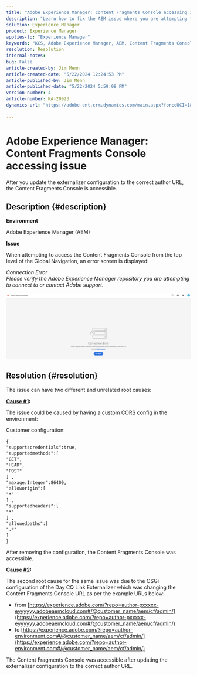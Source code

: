```yaml
---
title: "Adobe Experience Manager: Content Fragments Console accessing issue"
description: "Learn how to fix the AEM issue where you are attempting to access the Content Fragments Console from the top level of the Global Navigation."
solution: Experience Manager
product: Experience Manager
applies-to: "Experience Manager"
keywords: "KCS, Adobe Experience Manager, AEM, Content Fragments Console, access, Troubleshooting"
resolution: Resolution
internal-notes: 
bug: False
article-created-by: Jim Menn
article-created-date: "5/22/2024 12:24:53 PM"
article-published-by: Jim Menn
article-published-date: "5/22/2024 5:59:08 PM"
version-number: 4
article-number: KA-20923
dynamics-url: "https://adobe-ent.crm.dynamics.com/main.aspx?forceUCI=1&pagetype=entityrecord&etn=knowledgearticle&id=205c3344-3618-ef11-9f8a-6045bd006268"

---
```

# Adobe Experience Manager: Content Fragments Console accessing issue


After you update the externalizer configuration to the correct author URL, the Content Fragments Console is accessible.

## Description {#description}


<b>Environment</b>

Adobe Experience Manager (AEM)

<b>Issue</b>

When attempting to access the Content Fragments Console from the top level of the Global Navigation, an error screen is displayed:

*Connection Error
<br>Please verify the Adobe Experience Manager repository you are attempting to connect to or contact Adobe support.*



![](assets/___225c3344-3618-ef11-9f8a-6045bd006268___.png)


## Resolution {#resolution}


The issue can have two different and unrelated root causes:

<b><u>Cause #1</u>:</b>

The issue could be caused by having a custom CORS config in the environment:

Customer configuration:




```
{
"supportscredentials":true,
"supportedmethods":[ 
"GET",
"HEAD",
"POST"
] ,
"maxage:Integer":86400,
"alloworigin":[ 
"*"
] ,
"supportedheaders":[ 
"*"
] ,
"allowedpaths":[ 
".*"
] 
}
```




After removing the configuration, the Content Fragments Console was accessible.



<b><u>Cause #2</u>:</b>

The second root cause for the same issue was due to the OSGi configuration of the Day CQ Link Externalizer which was changing the Content Fragments Console URL as per the example URLs below:

- from [https://experience.adobe.com/?repo=author-pxxxxx-eyyyyyy.adobeaemcloud.com#/@customer_name/aem/cf/admin/](https://experience.adobe.com/?repo=author-pxxxxx-eyyyyyy.adobeaemcloud.com#/@customer_name/aem/cf/admin/)
- to [https://experience.adobe.com/?repo=author-environment.com#/@customer_name/aem/cf/admin/](https://experience.adobe.com/?repo=author-environment.com#/@customer_name/aem/cf/admin/)


The Content Fragments Console was accessible after updating the externalizer configuration to the correct author URL.






